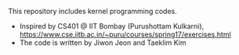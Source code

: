 This repository includes kernel programming codes. 
- Inspired by CS401 @ IIT Bombay (Purushottam Kulkarni), https://www.cse.iitb.ac.in/~puru/courses/spring17/exercises.html
- The code is written by Jiwon Jeon and Taeklim Kim
